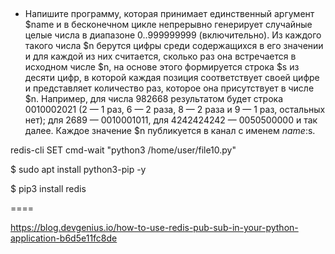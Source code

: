 ##
- Напишите программу, которая принимает единственный аргумент $name и в бесконечном цикле непрерывно генерирует случайные целые числа в диапазоне 0..999999999 (включительно). Из каждого такого числа $n берутся цифры среди содержащихся в его значении и для каждой из них считается, сколько раз она встречается в исходном числе $n, на основе этого формируется строка $s из десяти цифр, в которой каждая позиция соответствует своей цифре и представляет количество раз, которое она присутствует в числе $n. Например, для числа 982668 результатом будет строка 0010002021 (2 — 1 раз, 6 — 2 раза, 8 — 2 раза и 9 — 1 раз, остальных нет); для 2689 — 0010001011, для 4242424242 — 0050500000 и так далее. Каждое значение $n публикуется в канал с именем $name:$s.

redis-cli SET cmd-wait "python3 /home/user/file10.py"

$ sudo apt install python3-pip -y

$ pip3 install redis

====

https://blog.devgenius.io/how-to-use-redis-pub-sub-in-your-python-application-b6d5e11fc8de

